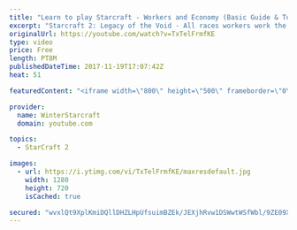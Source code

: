 ```yaml
---
title: "Learn to play Starcraft - Workers and Economy (Basic Guide & Tutorial)"
excerpt: "Starcraft 2: Legacy of the Void - All races workers work the same (mule notwithstanding!)  Wiki on mining: http://wiki.teamliquid.net/starcraft2/Mining_Minerals"
originalUrl: https://youtube.com/watch?v=TxTelFrmfKE
type: video
price: Free
length: PT8M
publishedDateTime: 2017-11-19T17:07:42Z
heat: 51

featuredContent: "<iframe width=\"800\" height=\"500\" frameborder=\"0\" src=\"https://www.youtube.com/embed/TxTelFrmfKE\" allow=\"accelerometer; autoplay; encrypted-media; gyroscope; picture-in-picture\" allowfullscreen></iframe>"

provider:
  name: WinterStarcraft
  domain: youtube.com

topics:
  - StarCraft 2

images:
  - url: https://i.ytimg.com/vi/TxTelFrmfKE/maxresdefault.jpg
    width: 1280
    height: 720
    isCached: true

secured: "wvxlQt9XplKmiDQllDHZLHpUfsuimBZEk/JEXjhRvw1DSWwtWSfWbl/9ZE09XdrgB6BKvC56ihzAMDVTS/rfTgW+60obrrKi/rUOeG2XQJzvEHQa6+B/Cq6PemM93GI2ViFFrl1qib+1qPpJbygDckQSml3NaYADdEGqpSs7k8rh7ZjNrDTHr0zYbNh+NtTJNk0i2i28ulTG4zeIbcqIznba8yxQu2EH0Q2+qeBF4188uDwDbt6GKizJh/wIFyO4dwZxPdCU2EDKJLR0eY2kU2x2ZxLZfnRgSHyllHvqWB3fzViPY0U4hyH+ctDwEOfwHf0zEIg0Meb0nwK/rlVwTkPVBl5w2wRwCRm6RQ5Zl3GUx7UN6dyarHR0klJai8cxbrjipvC70C1Qmt/ysDud4oqXgYPVmUvPpOQk9iqQfsA=;9ZohpiowCoz38dpHKcmmMA=="
---
```



